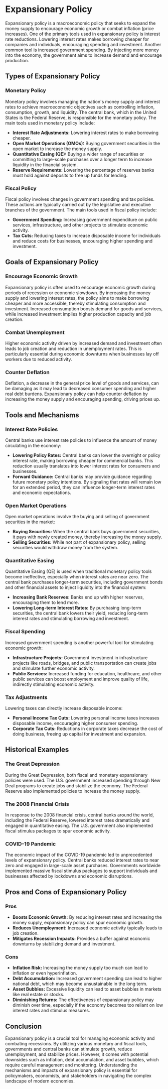 # Expansionary Policy

Expansionary policy is a macroeconomic policy that seeks to expand the money supply to encourage economic growth or combat inflation (price increases). One of the primary tools used in expansionary policy is interest rate reductions. Lowering interest rates makes borrowing cheaper for companies and individuals, encouraging spending and investment. Another common tool is increased government spending. By injecting more money into the economy, the government aims to increase demand and encourage production.

## Types of Expansionary Policy

### Monetary Policy
Monetary policy involves managing the nation's money supply and interest rates to achieve macroeconomic objectives such as controlling inflation, consumption, growth, and liquidity. The central bank, which in the United States is the Federal Reserve, is responsible for the monetary policy. The main tools used in monetary policy include:

- **Interest Rate Adjustments:** Lowering interest rates to make borrowing cheaper.
- **Open Market Operations (OMOs):** Buying government securities in the open market to increase the money supply.
- **Quantitative Easing (QE):** Buying a wider range of securities or committing to large-scale purchases over a longer term to increase liquidity in the financial system.
- **Reserve Requirements:** Lowering the percentage of reserves banks must hold against deposits to free up funds for lending.

### Fiscal Policy
Fiscal policy involves changes in government spending and tax policies. These actions are typically carried out by the legislative and executive branches of the government. The main tools used in fiscal policy include:

- **Government Spending:** Increasing government expenditure on public services, infrastructure, and other projects to stimulate economic activity.
- **Tax Cuts:** Reducing taxes to increase disposable income for individuals and reduce costs for businesses, encouraging higher spending and investment.

## Goals of Expansionary Policy

### Encourage Economic Growth
Expansionary policy is often used to encourage economic growth during periods of recession or economic slowdown. By increasing the money supply and lowering interest rates, the policy aims to make borrowing cheaper and more accessible, thereby stimulating consumption and investment. Increased consumption boosts demand for goods and services, while increased investment implies higher production capacity and job creation.

### Combat Unemployment
Higher economic activity driven by increased demand and investment often leads to job creation and reduction in unemployment rates. This is particularly essential during economic downturns when businesses lay off workers due to reduced activity. 

### Counter Deflation
Deflation, a decrease in the general price level of goods and services, can be damaging as it may lead to decreased consumer spending and higher real debt burdens. Expansionary policy can help counter deflation by increasing the money supply and encouraging spending, driving prices up.

## Tools and Mechanisms

### Interest Rate Policies
Central banks use interest rate policies to influence the amount of money circulating in the economy:

- **Lowering Policy Rates:** Central banks can lower the overnight or policy interest rate, making borrowing cheaper for commercial banks. This reduction usually translates into lower interest rates for consumers and businesses.
- **Forward Guidance:** Central banks may provide guidance regarding future monetary policy intentions. By signaling that rates will remain low for an extended period, they can influence longer-term interest rates and economic expectations.

### Open Market Operations
Open market operations involve the buying and selling of government securities in the market:

- **Buying Securities:** When the central bank buys government securities, it pays with newly created money, thereby increasing the money supply.
- **Selling Securities:** While not part of expansionary policy, selling securities would withdraw money from the system. 

### Quantitative Easing
Quantitative Easing (QE) is used when traditional monetary policy tools become ineffective, especially when interest rates are near zero. The central bank purchases longer-term securities, including government bonds and other financial assets to inject liquidity into the financial system:

- **Increasing Bank Reserves:** Banks end up with higher reserves, encouraging them to lend more.
- **Lowering Long-term Interest Rates:** By purchasing long-term securities, the central bank lowers their yield, reducing long-term interest rates and stimulating borrowing and investment.

### Fiscal Spending
Increased government spending is another powerful tool for stimulating economic growth:

- **Infrastructure Projects:** Government investment in infrastructure projects like roads, bridges, and public transportation can create jobs and stimulate further economic activity.
- **Public Services:** Increased funding for education, healthcare, and other public services can boost employment and improve quality of life, indirectly stimulating economic activity.

### Tax Adjustments
Lowering taxes can directly increase disposable income:

- **Personal Income Tax Cuts:** Lowering personal income taxes increases disposable income, encouraging higher consumer spending.
- **Corporate Tax Cuts:** Reductions in corporate taxes decrease the cost of doing business, freeing up capital for investment and expansion.

## Historical Examples

### The Great Depression
During the Great Depression, both fiscal and monetary expansionary policies were used. The U.S. government increased spending through New Deal programs to create jobs and stabilize the economy. The Federal Reserve also implemented policies to increase the money supply.

### The 2008 Financial Crisis
In response to the 2008 financial crisis, central banks around the world, including the Federal Reserve, lowered interest rates dramatically and engaged in quantitative easing. The U.S. government also implemented fiscal stimulus packages to spur economic activity.

### COVID-19 Pandemic
The economic impact of the COVID-19 pandemic led to unprecedented levels of expansionary policy. Central banks reduced interest rates to near zero and engaged in large-scale asset purchases. Governments worldwide implemented massive fiscal stimulus packages to support individuals and businesses affected by lockdowns and economic disruptions.

## Pros and Cons of Expansionary Policy

### Pros

- **Boosts Economic Growth:** By reducing interest rates and increasing the money supply, expansionary policy can spur economic growth.
- **Reduces Unemployment:** Increased economic activity typically leads to job creation.
- **Mitigates Recession Impacts:** Provides a buffer against economic downturns by stabilizing demand and investment.

### Cons

- **Inflation Risk:** Increasing the money supply too much can lead to inflation or even hyperinflation.
- **Debt Accumulation:** Increased government spending can lead to higher national debt, which may become unsustainable in the long term.
- **Asset Bubbles:** Excessive liquidity can lead to asset bubbles in markets like real estate or stocks.
- **Diminishing Returns:** The effectiveness of expansionary policy may diminish over time, especially if the economy becomes too reliant on low interest rates and stimulus measures.

## Conclusion

Expansionary policy is a crucial tool for managing economic activity and combating recessions. By utilizing various monetary and fiscal tools, governments and central banks can stimulate growth, reduce unemployment, and stabilize prices. However, it comes with potential downsides such as inflation, debt accumulation, and asset bubbles, which require careful management and monitoring. Understanding the mechanisms and impacts of expansionary policy is essential for policymakers, economists, and stakeholders in navigating the complex landscape of modern economies.